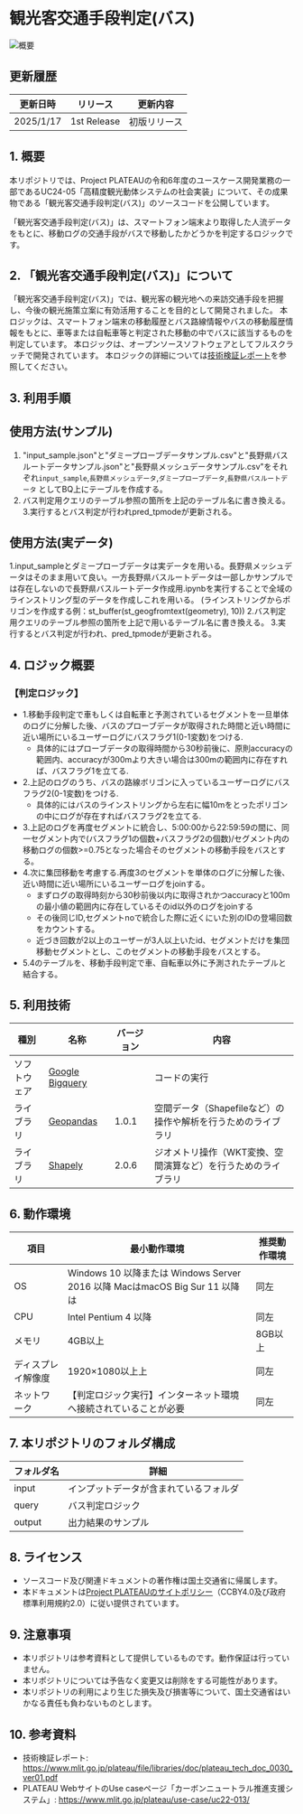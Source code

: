 # 観光客交通手段判定(バス) <!-- OSSの対象物の名称を記載ください。分かりやすさを重視し、できるだけ日本語で命名ください。英語名称の場合は日本語説明を（）書きで併記ください。 -->

![概要](./img/tutorial_001.png) <!-- OSSの対象物のスクリーンショット（画面表示がない場合にはイメージ画像）を貼り付けください -->

## 更新履歴
| 更新日時 | リリース | 更新内容 |
| ---- | ---- | ---- |
| 2025/1/17 | 1st Release | 初版リリース |

## 1. 概要 <!-- 本リポジトリでOSS化しているソフトウェア・ライブラリについて1文で説明を記載ください -->
本リポジトリでは、Project PLATEAUの令和6年度のユースケース開発業務の一部であるUC24-05「高精度観光動体システムの社会実装」について、その成果物である「観光客交通手段判定(バス)」のソースコードを公開しています。

「観光客交通手段判定(バス)」は、スマートフォン端末より取得した人流データをもとに、移動ログの交通手段がバスで移動したかどうかを判定するロジックです。

## 2. 「観光客交通手段判定(バス)」について <!-- 「」内にユースケース名称を記載ください。本文は以下のサンプルを参考に記載ください。URLはアクセンチュアにて設定しますので、サンプルそのままでOKです。 -->
「観光客交通手段判定(バス)」では、観光客の観光地への来訪交通手段を把握し、今後の観光施策立案に有効活用することを目的として開発されました。
本ロジックは、スマートフォン端末の移動履歴とバス路線情報やバスの移動履歴情報をもとに、車等または自転車等と判定された移動の中でバスに該当するものを判定しています。
本ロジックは、オープンソースソフトウェアとしてフルスクラッチで開発されています。
本ロジックの詳細については[技術検証レポート](https://www.mlit.go.jp/plateau/file/libraries/doc/plateau_tech_doc_0030_ver01.pdf)を参照してください。

## 3. 利用手順 <!-- 下記の通り、GitHub Pagesへリンクを記載ください。URLはアクセンチュアにて設定しますので、サンプルそのままでOKです。 -->
## 使用方法(サンプル)
1. "input_sample.json"と"ダミープローブデータサンプル.csv"と"長野県バスルートデータサンプル.json"と"長野県メッシュデータサンプル.csv"をそれぞれ`input_sample`,`長野県メッシュデータ`,`ダミープローブデータ`,`長野県バスルートデータ` としてBQ上にテーブルを作成する。
2. バス判定用クエリのテーブル参照の箇所を上記のテーブル名に書き換える。
3.実行するとバス判定が行われpred_tpmodeが更新される。

## 使用方法(実データ)
1.input_sampleとダミープローブデータは実データを用いる。長野県メッシュデータはそのまま用いて良い。一方長野県バスルートデータは一部しかサンプルでは存在しないので長野県バスルートデータ作成用.ipynbを実行することで全域のラインストリング型のデータを作成しこれを用いる。
(ラインストリングからポリゴンを作成する例：st_buffer(st_geogfromtext(geometry), 10))
2.バス判定用クエリのテーブル参照の箇所を上記で用いるテーブル名に書き換える。
3.実行するとバス判定が行われ、pred_tpmodeが更新される。

## 4. ロジック概要 <!-- OSS化対象のシステムが有する機能を記載ください。 -->
### 【判定ロジック】
- 1.移動手段判定で車もしくは自転車と予測されているセグメントを一旦単体のログに分解した後、バスのプローブデータが取得された時間と近い時間に近い場所にいるユーザーログにバスフラグ1(0-1変数)をつける.
  - 具体的にはプローブデータの取得時間から30秒前後に、原則accuracyの範囲内、accuracyが300mより大きい場合は300mの範囲内に存在すれば、バスフラグ1を立てる.
- 2.上記のログのうち、バスの路線ボリゴンに入っているユーザーログにバスフラグ2(0-1変数)をつける.
  - 具体的にはバスのラインストリングから左右に幅10mをとったポリゴンの中にログが存在すればバスフラグ2を立てる.
- 3.上記のログを再度セグメントに統合し、5:00:00から22:59:59の間に、同一セグメント内で(バスフラグ1の個数+バスフラグ2の個数)/セグメント内の移動ログの個数>=0.75となった場合そのセグメントの移動手段をバスとする。
- 4.次に集団移動を考慮する.再度3のセグメントを単体のログに分解した後、近い時間に近い場所にいるユーザーログをjoinする。
  - まずログの取得時刻から30秒前後以内に取得されかつaccuracyと100mの最小値の範囲内に存在しているそのid以外のログをjoinする
  - その後同じID,セグメントnoで統合した際に近くにいた別のIDの登場回数をカウントする。
  - 近づき回数が2以上のユーザーが3人以上いたid、セグメントだけを集団移動セグメントとし、このセグメントの移動手段をバスとする。
- 5.4のテーブルを、移動手段判定で車、自転車以外に予測されたテーブルと結合する。


## 5. 利用技術

| 種別              | 名称   | バージョン | 内容 |
| ----------------- | --------|-------------|-----------------------------|
| ソフトウェア       | [Google Bigquery](https://cloud.google.com/bigquery?hl=ja) |  |コードの実行 |
| ライブラリ      | [Geopandas](https://geopandas.org/en/stable/) |1.0.1 |空間データ（Shapefileなど）の操作や解析を行うためのライブラリ |
| ライブラリ      | [Shapely](https://shapely.readthedocs.io/en/stable/) |2.0.6 |ジオメトリ操作（WKT変換、空間演算など）を行うためのライブラリ |


## 6. 動作環境 <!-- 動作環境についての仕様を記載ください。 -->
| 項目               | 最小動作環境                                                                                                                                                                                                                                                                                                                                    | 推奨動作環境                   |
| ------------------ | ----------------------------------------------------------------------------------------------------------------------------------------------------------------------------------------------------------------------------------------------------------------------------------------------------------------------------------------------- | ------------------------------ |
| OS                 | Windows 10 以降または Windows Server 2016 以降 MacはmacOS Big Sur 11 以降は                                                                                                                                                                                                                                                                                                                 |  同左 |
| CPU                | Intel Pentium 4 以降                                                                                                                                                                                                                             | 同左              |
| メモリ             | 4GB以上                                                                                                                                                                                                                                                                                                                                         | 8GB以上                        |
| ディスプレイ解像度 | 1920×1080以上上                                                                                                                                                                                                                                                                                                                                    |  同左                   |
| ネットワーク       | 【判定ロジック実行】インターネット環境へ接続されていることが必要|  同左                            |

## 7. 本リポジトリのフォルダ構成 <!-- 本GitHub上のソースファイルの構成を記載ください。 -->
| フォルダ名 |　詳細 |
|-|-|
| input | インプットデータが含まれているフォルダ |
| query | バス判定ロジック |
| output | 出力結果のサンプル |



## 8. ライセンス <!-- 変更せず、そのまま使うこと。 -->

- ソースコード及び関連ドキュメントの著作権は国土交通省に帰属します。
- 本ドキュメントは[Project PLATEAUのサイトポリシー](https://www.mlit.go.jp/plateau/site-policy/)（CCBY4.0及び政府標準利用規約2.0）に従い提供されています。

## 9. 注意事項 <!-- 変更せず、そのまま使うこと。 -->

- 本リポジトリは参考資料として提供しているものです。動作保証は行っていません。
- 本リポジトリについては予告なく変更又は削除をする可能性があります。
- 本リポジトリの利用により生じた損失及び損害等について、国土交通省はいかなる責任も負わないものとします。

## 10. 参考資料 <!-- 技術検証レポートのURLはアクセンチュアにて記載します。 -->
- 技術検証レポート: https://www.mlit.go.jp/plateau/file/libraries/doc/plateau_tech_doc_0030_ver01.pdf
- PLATEAU WebサイトのUse caseページ「カーボンニュートラル推進支援システム」: https://www.mlit.go.jp/plateau/use-case/uc22-013/
